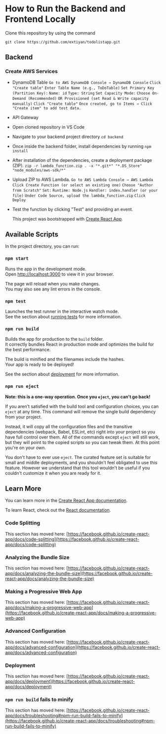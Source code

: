 # How to Run the Backend and Frontend Locally

Clone this repository by using the command

`git clone https://github.com/extiyan/todolistapp.git`

## Backend

### Create AWS Services

- DynamoDB Table
  `Go to AWS DynamoDB Console → DynamoDB Console`
  `Click "Create table"`
  `Enter Table Name (e.g., ToDoTable)`
  `Set Primary Key (Partition Key):`
  `Name: id`
  `Type: String`
  `Set Capacity Mode:`
  `Choose On-Demand (Recommended)`
  `OR Provisioned (set Read & Write capacity manually)`
  `Click "Create table"`
  `Once created, go to Items → Click "Create item" to add test data.`

- API Gateway

- Open cloned repository in VS Code
- Navigate to your backend project directory
  `cd backend`
- Once inside the backend folder, install dependencies by running
  `npm install`
- After installation of the dependencies, create a deployment package (ZIP).
  `zip -r lambda_function.zip . -x "*.git*" "*.DS_Store" "node_modules/aws-sdk/*"`
- Upload ZIP to AWS Lambda.
  `Go to AWS Lambda Console → AWS Lambda`
  `Click Create Function (or select an existing one)`
  `Choose "Author from Scratch"`
  `Set:`
  `Runtime: Node.js`
  `Handler: index.handler (or your file)`
  `Under Code Source, upload the lambda_function.zip`
  `Click Deploy`
- Test the function by clicking "Test" and providing an event.

  This project was bootstrapped with [Create React App](https://github.com/facebook/create-react-app).

## Available Scripts

In the project directory, you can run:

### `npm start`

Runs the app in the development mode.\
Open [http://localhost:3000](http://localhost:3000) to view it in your browser.

The page will reload when you make changes.\
You may also see any lint errors in the console.

### `npm test`

Launches the test runner in the interactive watch mode.\
See the section about [running tests](https://facebook.github.io/create-react-app/docs/running-tests) for more information.

### `npm run build`

Builds the app for production to the `build` folder.\
It correctly bundles React in production mode and optimizes the build for the best performance.

The build is minified and the filenames include the hashes.\
Your app is ready to be deployed!

See the section about [deployment](https://facebook.github.io/create-react-app/docs/deployment) for more information.

### `npm run eject`

**Note: this is a one-way operation. Once you `eject`, you can't go back!**

If you aren't satisfied with the build tool and configuration choices, you can `eject` at any time. This command will remove the single build dependency from your project.

Instead, it will copy all the configuration files and the transitive dependencies (webpack, Babel, ESLint, etc) right into your project so you have full control over them. All of the commands except `eject` will still work, but they will point to the copied scripts so you can tweak them. At this point you're on your own.

You don't have to ever use `eject`. The curated feature set is suitable for small and middle deployments, and you shouldn't feel obligated to use this feature. However we understand that this tool wouldn't be useful if you couldn't customize it when you are ready for it.

## Learn More

You can learn more in the [Create React App documentation](https://facebook.github.io/create-react-app/docs/getting-started).

To learn React, check out the [React documentation](https://reactjs.org/).

### Code Splitting

This section has moved here: [https://facebook.github.io/create-react-app/docs/code-splitting](https://facebook.github.io/create-react-app/docs/code-splitting)

### Analyzing the Bundle Size

This section has moved here: [https://facebook.github.io/create-react-app/docs/analyzing-the-bundle-size](https://facebook.github.io/create-react-app/docs/analyzing-the-bundle-size)

### Making a Progressive Web App

This section has moved here: [https://facebook.github.io/create-react-app/docs/making-a-progressive-web-app](https://facebook.github.io/create-react-app/docs/making-a-progressive-web-app)

### Advanced Configuration

This section has moved here: [https://facebook.github.io/create-react-app/docs/advanced-configuration](https://facebook.github.io/create-react-app/docs/advanced-configuration)

### Deployment

This section has moved here: [https://facebook.github.io/create-react-app/docs/deployment](https://facebook.github.io/create-react-app/docs/deployment)

### `npm run build` fails to minify

This section has moved here: [https://facebook.github.io/create-react-app/docs/troubleshooting#npm-run-build-fails-to-minify](https://facebook.github.io/create-react-app/docs/troubleshooting#npm-run-build-fails-to-minify)
